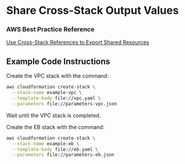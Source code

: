 # Share Cross-Stack Output Values

### AWS Best Practice Reference
[Use Cross-Stack References to Export Shared Resources](https://docs.aws.amazon.com/AWSCloudFormation/latest/UserGuide/best-practices.html#cross-stack)

## Example Code Instructions

Create the VPC stack with the command:
```sh
aws cloudformation create-stack \
  --stack-name example-vpc \
  --template-body file://vpc.yaml \
  --parameters file://parameters-vpc.json
```

Wait until the VPC stack is completed.

Create the EB stack with the command:
```sh
aws cloudformation create-stack \
  --stack-name example-eb \
  --template-body file://eb.yaml \
  --parameters file://parameters-eb.json
```